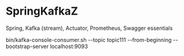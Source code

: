 # SpringKafkaZ
Spring, Kafka (stream), Actuator, Prometheus, Swagger essentials

bin/kafka-console-consumer.sh --topic topic111 --from-beginning --bootstrap-server localhost:9093

